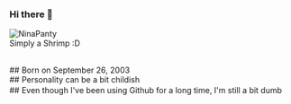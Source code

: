 ### Hi there 👋

![NinaPanty](https://i.imgur.com/17ruv3g.png)
<br>Simply a Shrimp :D

<br>## Born on September 26, 2003
<br>## Personality can be a bit childish
<br>## Even though I've been using Github for a long time, I'm still a bit dumb <img src="https://i.imgur.com/yifTm6g.gif" width="16px" height="16px" />

<!--
**GuraNotFound/GuraNotFound** is a ✨ _special_ ✨ repository because its `README.md` (this file) appears on your GitHub profile.

Here are some ideas to get you started:

- 🔭 I’m currently working on ...
- 🌱 I’m currently learning ...
- 👯 I’m looking to collaborate on ...
- 🤔 I’m looking for help with ...
- 💬 Ask me about ...
- 📫 How to reach me: ...
- 😄 Pronouns: ...
- ⚡ Fun fact: ...
-->
